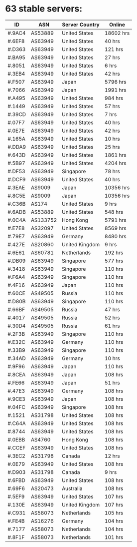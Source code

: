 # 63 stable servers:

| ID | ASN | Server Country | Online |
| ------ | ------ | ------ | ------ |
| #.9AC4 | AS53889 | United States | 18602 hrs |
| #.6EF8 | AS63949 | United States | 40 hrs |
| #.D363 | AS63949 | United States | 121 hrs |
| #.BA95 | AS63949 | United States | 27 hrs |
| #.8051 | AS63949 | United States | 6 hrs |
| #.3EB4 | AS63949 | United States | 42 hrs |
| #.F507 | AS63949 | Japan | 5796 hrs |
| #.7066 | AS63949 | Japan | 1991 hrs |
| #.A495 | AS63949 | United States | 984 hrs |
| #.1449 | AS63949 | United States | 57 hrs |
| #.39CD | AS63949 | United States | 7 hrs |
| #.07F7 | AS63949 | United States | 40 hrs |
| #.0E7E | AS63949 | United States | 42 hrs |
| #.165A | AS63949 | United States | 10 hrs |
| #.DDA9 | AS63949 | United States | 25 hrs |
| #.643D | AS63949 | United States | 1861 hrs |
| #.5B97 | AS63949 | United States | 4204 hrs |
| #.DF53 | AS63949 | Singapore | 78 hrs |
| #.DCF9 | AS63949 | United States | 40 hrs |
| #.3EAE | AS9009 | Japan | 10356 hrs |
| #.8C5E | AS9009 | Japan | 10356 hrs |
| #.C36B | AS174 | United States | 9 hrs |
| #.6ADB | AS53889 | United States | 548 hrs |
| #.0C4A | AS133752 | Hong Kong | 5791 hrs |
| #.E7E8 | AS32097 | United States | 8569 hrs |
| #.79E7 | AS63949 | Germany | 8480 hrs |
| #.427E | AS20860 | United Kingdom | 9 hrs |
| #.6E61 | AS60781 | Netherlands | 192 hrs |
| #.DB09 | AS63949 | Singapore | 577 hrs |
| #.3418 | AS63949 | Singapore | 110 hrs |
| #.F6A4 | AS63949 | Singapore | 110 hrs |
| #.4F16 | AS63949 | Japan | 110 hrs |
| #.60CE | AS49505 | Russia | 110 hrs |
| #.D80B | AS63949 | Singapore | 110 hrs |
| #.66BF | AS49505 | Russia | 47 hrs |
| #.4017 | AS49505 | Russia | 52 hrs |
| #.30D4 | AS49505 | Russia | 61 hrs |
| #.2F3B | AS63949 | Singapore | 110 hrs |
| #.E32C | AS63949 | Germany | 110 hrs |
| #.33B9 | AS63949 | Singapore | 110 hrs |
| #.34AD | AS63949 | Germany | 10 hrs |
| #.9F96 | AS63949 | Japan | 110 hrs |
| #.8CEA | AS63949 | Japan | 108 hrs |
| #.FE66 | AS63949 | Japan | 51 hrs |
| #.47E3 | AS63949 | Germany | 108 hrs |
| #.9CE3 | AS63949 | Japan | 108 hrs |
| #.04FC | AS63949 | Singapore | 108 hrs |
| #.1521 | AS31798 | United States | 108 hrs |
| #.C64A | AS63949 | United States | 108 hrs |
| #.8744 | AS63949 | United States | 108 hrs |
| #.0EBB | AS4760 | Hong Kong | 108 hrs |
| #.CCEF | AS63949 | United States | 108 hrs |
| #.3EC2 | AS31798 | Canada | 12 hrs |
| #.0E79 | AS63949 | United States | 108 hrs |
| #.D903 | AS31798 | Canada | 9 hrs |
| #.6FBD | AS63949 | United States | 108 hrs |
| #.69F6 | AS20473 | Australia | 108 hrs |
| #.5EF9 | AS63949 | United States | 107 hrs |
| #.130E | AS63949 | United Kingdom | 107 hrs |
| #.C931 | AS58073 | Netherlands | 105 hrs |
| #.FE4B | AS16276 | Germany | 104 hrs |
| #.7177 | AS58073 | Netherlands | 104 hrs |
| #.8F1F | AS58073 | Netherlands | 101 hrs |

